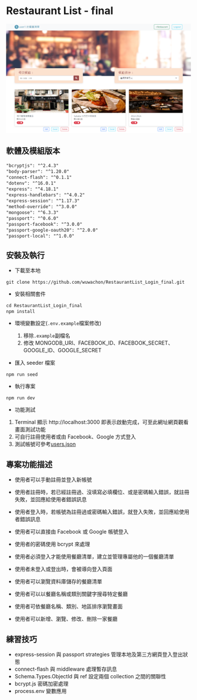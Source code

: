 # Restaurant List - final

![image](./localhost3000_screenshot.png)

## 軟體及模組版本

```
"bcryptjs": "^2.4.3"
"body-parser": "^1.20.0"
"connect-flash": "^0.1.1"
"dotenv": "^16.0.1"
"express": "^4.18.1"
"express-handlebars": "^4.0.2"
"express-session": "^1.17.3"
"method-override": "^3.0.0"
"mongoose": "^6.3.3"
"passport": "^0.6.0"
"passport-facebook": "^3.0.0"
"passport-google-oauth20": "^2.0.0"
"passport-local": "^1.0.0"
```

## 安裝及執行

- 下載至本地

```
git clone https://github.com/wuwachon/RestaurantList_Login_final.git
```

- 安裝相關套件

```
cd RestaurantList_Login_final
npm install
```

- 環境變數設定(`.env.example`檔案修改)

  1. 移除`.example`副檔名
  2. 修改 MONGODB_URI、FACEBOOK_ID、FACEBOOK_SECRET、GOOGLE_ID、GOOGLE_SECRET

- 匯入 seeder 檔案

```
npm run seed
```

- 執行專案

```
npm run dev
```

- 功能測試

1. Terminal 顯示 http://localhost:3000 即表示啟動完成，可至此網址網頁觀看畫面測試功能
2. 可自行註冊使用者或由 Facebook、Google 方式登入
3. 測試帳號可參考[users.json](./users.json)

## 專案功能描述

- 使用者可以手動註冊並登入新帳號
- 使用者註冊時，若已經註冊過、沒填寫必填欄位、或是密碼輸入錯誤，就註冊失敗，並回應給使用者錯誤訊息
- 使用者登入時，若帳號為註冊過或密碼輸入錯誤，就登入失敗，並回應給使用者錯誤訊息
- 使用者可以直接由 Facebook 或 Google 帳號登入
- 使用者的密碼使用 bcrypt 來處理
- 使用者必須登入才能使用餐廳清單，建立並管理專屬他的一個餐廳清單
- 使用者未登入或登出時，會被導向登入頁面

- 使用者可以瀏覽資料庫儲存的餐廳清單
- 使用者可以以餐廳名稱或類別關鍵字搜尋特定餐廳
- 使用者可依餐廳名稱、類別、地區排序瀏覽畫面
- 使用者可以新增、瀏覽、修改、刪除一家餐廳

## 練習技巧

- express-session 與 passport strategies 管理本地及第三方網頁登入登出狀態
- connect-flash 與 middleware 處理暫存訊息
- Schema.Types.ObjectId 與 ref 設定兩個 collection 之間的關聯性
- bcrypt.js 密碼加密處理
- process.env 變數應用
